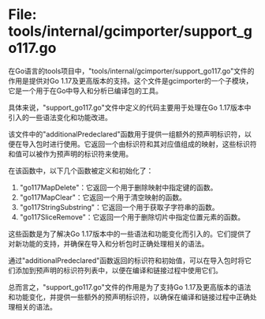# File: tools/internal/gcimporter/support_go117.go

在Go语言的tools项目中，"tools/internal/gcimporter/support_go117.go"文件的作用是提供对Go 1.17及更高版本的支持。这个文件是gcimporter的一个子模块，它是一个用于在Go中导入和分析已编译包的工具。

具体来说，"support_go117.go"文件中定义的代码主要用于处理在Go 1.17版本中引入的一些语法变化和功能改进。

该文件中的"additionalPredeclared"函数用于提供一组额外的预声明标识符，以便在导入包时进行使用。它返回一个由标识符和其对应值组成的映射，这些标识符和值可以被作为预声明的标识符来使用。

在该函数中，以下几个函数被定义和初始化了：

1. "go117MapDelete"：它返回一个用于删除映射中指定键的函数。
2. "go117MapClear"：它返回一个用于清空映射的函数。
3. "go117StringSubstring"：它返回一个用于获取子字符串的函数。
4. "go117SliceRemove"：它返回一个用于删除切片中指定位置元素的函数。

这些函数是为了解决Go 1.17版本中的一些语法和功能变化而引入的。它们提供了对新功能的支持，并确保在导入和分析包时正确处理相关的语法。

通过"additionalPredeclared"函数返回的标识符和初始值，可以在导入包时将它们添加到预声明的标识符列表中，以便在编译和链接过程中使用它们。

总而言之，"support_go117.go"文件的作用是为了支持Go 1.17及更高版本的语法和功能变化，并提供一些额外的预声明标识符，以确保在编译和链接过程中正确处理相关的语法。

